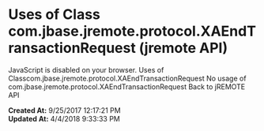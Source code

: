 # Uses of Class com.jbase.jremote.protocol.XAEndTransactionRequest (jremote API)

JavaScript is disabled on your browser. Uses of Classcom.jbase.jremote.protocol.XAEndTransactionRequest No usage of com.jbase.jremote.protocol.XAEndTransactionRequest Back to jREMOTE API  

**Created At:** 9/25/2017 12:17:21 PM  
**Updated At:** 4/4/2018 9:33:33 PM  

